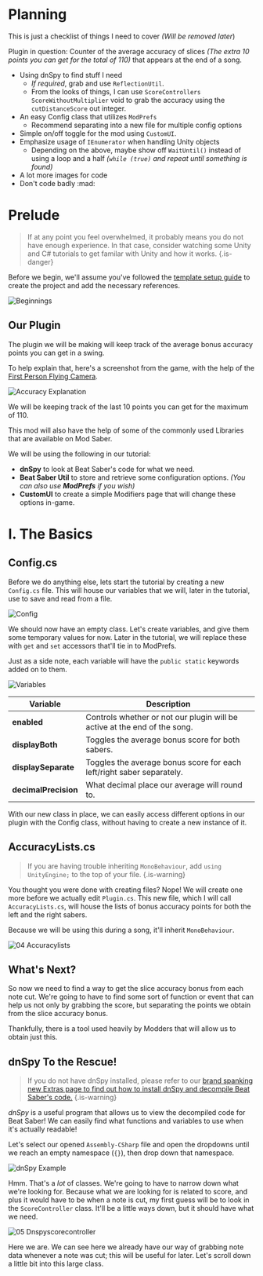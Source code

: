 <!-- TITLE: The Example Mod Tutorial -->
<!-- SUBTITLE: Learn how to make a Beat Saber Mod! -->


# Planning
This is just a checklist of things I need to cover *(Will be removed later*)

Plugin in question: Counter of the average accuracy of slices *(The extra 10 points you can get for the total of 110)* that appears at the end of a song.

* Using dnSpy to find stuff I need
  * *If required*, grab and use `ReflectionUtil`.
  * From the looks of things, I can use `ScoreControllers` `ScoreWithoutMultiplier` void to grab the accuracy using the `cutDistanceScore` out integer.
* An easy Config class that utilizes `ModPrefs`
  * Recommend separating into a new file for multiple config options
* Simple on/off toggle for the mod using `CustomUI`.
* Emphasize usage of `IEnumerator` when handling Unity objects
  * Depending on the above, maybe show off `WaitUntil()` instead of using a loop and a half *(`while (true)` and repeat until something is found)*
* A lot more images for code
* Don't code badly :mad:
# Prelude
>If at any point you feel overwhelmed, it probably means you do not have enough experience. In that case, consider watching some Unity and C# tutorials to get familar with Unity and how it works.
{.is-danger}

Before we begin, we'll assume you've followed the [template setup guide](https://wiki.assistant.moe/modding/intro) to create the project and add the necessary references.

![Beginnings](/uploads/modding-example-v-2/00-beginnings.png "Beginnings")

## Our Plugin

The plugin we will be making will keep track of the average bonus accuracy points you can get in a swing.

To help explain that, here's a screenshot from the game, with the help of the [First Person Flying Camera](https://wiki.assistant.moe/modding#launch-args).

![Accuracy Explanation](/uploads/modding-example-v-2/01-accuracyexplanation.png "Accuracy Explanation")

We will be keeping track of the last 10 points you can get for the maximum of 110.

This mod will also have the help of some of the commonly used Libraries that are available on Mod Saber.

We will be using the following in our tutorial:

* **dnSpy** to look at Beat Saber's code for what we need.
* **Beat Saber Util** to store and retrieve some configuration options. *(You can also use **ModPrefs** if you wish)*
* **CustomUI** to create a simple Modifiers page that will change these options in-game.

# I. The Basics
## Config.cs
Before we do anything else, lets start the tutorial by creating a new `Config.cs` file. This will house our variables that we will, later in the tutorial, use to save and read from a file.

![Config](/uploads/modding-example-v-2/02-configcreate.png "Config")

We should now have an empty class. Let's create variables, and give them some temporary values for now. Later in the tutorial, we will replace these with `get` and `set` accessors that'll tie in to ModPrefs.

Just as a side note, each variable will have the `public static` keywords added on to them.

![Variables](/uploads/modding-example-v-2/03-variables.png "Variables")

| Variable | Description |
|-|-|
|**enabled**|Controls whether or not our plugin will be active at the end of the song.|
|**displayBoth**|Toggles the average bonus score for both sabers.|
|**displaySeparate**|Toggles the average bonus score for each left/right saber separately.|
|**decimalPrecision**|What decimal place our average will round to.|

With our new class in place, we can easily access different options in our plugin with the Config class, without having to create a new instance of it.

## AccuracyLists.cs
>If you are having trouble inheriting `MonoBehaviour`, add `using UnityEngine;` to the top of your file.
{.is-warning}

You thought you were done with creating files? Nope! We will create one more before we actually edit `Plugin.cs`. This new file, which I will call `AccuracyLists.cs`, will house the lists of bonus accuracy points for both the left and the right sabers.

Because we will be using this during a song, it'll inherit `MonoBehaviour`.

![04 Accuracylists](/uploads/modding-example-v-2/04-accuracylists.png "04 Accuracylists")

## What's Next?
So now we need to find a way to get the slice accuracy bonus from each note cut. We're going to have to find some sort of function or event that can help us not only by grabbing the score, but separating the points we obtain from the slice accuracy bonus.

Thankfully, there is a tool used heavily by Modders that will allow us to obtain just this.

## dnSpy To the Rescue!
>If you do not have dnSpy installed, please refer to our [brand spanking new Extras page to find out how to install dnSpy and decompile Beat Saber's code.](https://wiki.assistant.moe/modding/extras#dn-spy)
{.is-warning}

*dnSpy* is a useful program that allows us to view the decompiled code for Beat Saber! We can easily find what functions and variables to use when it's actually readable!

Let's select our opened `Assembly-CSharp` file and open the dropdowns until we reach an empty namespace (`{}`), then drop down that namespace.

![dnSpy Example](/uploads/modding/dnspy-example.png "dnSpy Example")

Hmm. That's a *lot* of classes. We're going to have to narrow down what we're looking for. Because what we are looking for is related to score, and plus it would have to be when a note is cut, my first guess will be to look in the `ScoreController` class. It'll be a little ways down, but it should have what we need.

![05 Dnspyscorecontroller](/uploads/modding-example-v-2/05-dnspyscorecontroller.png "05 Dnspyscorecontroller")

Here we are. We can see here we already have our way of grabbing note data whenever a note was cut; this will be useful for later. Let's scroll down a little bit into this large class.

